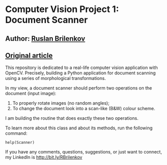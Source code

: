 # Computer Vision Project 1: Document Scanner

## Author: [Ruslan Brilenkov](https://www.linkedin.com/in/ruslan-brilenkov/)
## [Original article](https://medium.datadriveninvestor.com/document-scanner-from-scratch-with-python-6a55c7ce1423)

This repository is dedicated to a real-life computer vision application with OpenCV. Precisely, building a Python application for document scanning using a series of morphological transformations.

In my view, a document scanner should perform two operations on the document (input image):
1) To properly rotate images (no random angles);
2) To change the document look into a scan-like (B&W) colour scheme.

I am building the routine that does exactly these two operations.

To learn more about this class and about its methods, run the following command:
```
help(Scanner)
```

If you have any comments, questions, suggestions, or just want to connect, my LinkedIn is http://bit.ly/RBrilenkov
